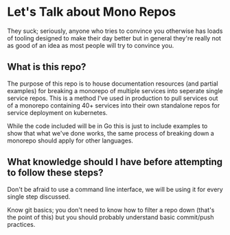 # Let's Talk about Mono Repos

They suck; seriously, anyone who tries to convince you otherwise has loads of tooling designed to make their day better but in general they're really not as good of an idea as most people will try to convince you.

## What is this repo?

The purpose of this repo is to house documentation resources (and partial examples) for breaking a monorepo of multiple services into seperate single service repos. This is a method I've used in production to pull services out of a monorepo containing 40+ services into their own standalone repos for service deployment on kubernetes.

While the code included will be in Go this is just to include examples to show that what we've done works, the same process of breaking down a monorepo should apply for other languages.

## What knowledge should I have before attempting to follow these steps?

Don't be afraid to use a command line interface, we will be using it for every single step discussed.

Know git basics; you don't need to know how to filter a repo down (that's the point of this) but you should probably understand basic commit/push practices.
